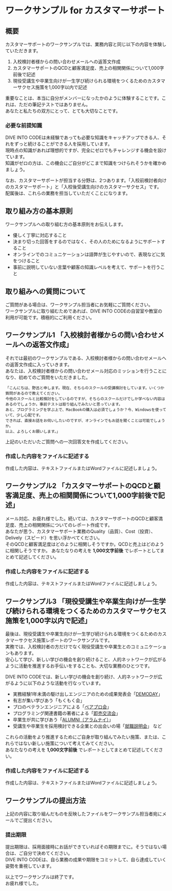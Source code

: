 # ワークサンプル for カスタマーサポート

## 概要

カスタマーサポートのワークサンプルでは、業務内容と同じ以下の内容を体験していただきます。  

1. 入校検討者様からの問い合わせメールへの返答文作成
2. カスタマーサポートのQCDと顧客満足度、売上の相関関係について1,000字前後で記述
3. 現役受講生や卒業生向けが一生学び続けられる環境をつくるためのカスタマーサクセス施策を1,000字以内で記述

重要なことは、本当に自分がメンバーになったかのように体験することです。これは、ただの筆記テストではありません。  
あなたと私たちの双方にとって、とても大切なことです。  


### 必要な前提知識

DIVE INTO CODEは未経験であっても必要な知識をキャッチアップできる人、それをずっと続けることができる人を採用しています。  
現時点の知識があれば理想的ですが、完全にゼロでもチャレンジする機会を設けています。  
知識がゼロの方は、この機会にご自分がどこまで知識をつけられそうかを確かめましょう。  

なお、カスタマーサポートが担当する分野は、2つあります。「入校前検討者向けのカスタマーサポート」と「入校後受講生向けのカスタマーサクセス」です。  
配属後は、これらの業務を担当していただくことになります。  


## 取り組み方の基本原則

ワークサンプルへの取り組む方の基本原則をお伝えします。  

- 優しく丁寧に対応すること
- 決まり切った回答をするのではなく、その人のためになるようにサポートすること
- オンラインでのコミュニケーションは語弊が生じやすいので、表現などに気をつけること
- 事前に説明していない言葉や顧客の知識レベルを考えて、サポートを行うこと

## 取り組みへの質問について

ご質問がある場合は、ワークサンプル担当者にお気軽にご質問ください。  
ワークサンプルに取り組むためであれば、DIVE INTO CODEの自習室や教室の利用が可能です。積極的にご利用ください。  

## ワークサンプル1 「入校検討者様からの問い合わせメールへの返答文作成」

それでは最初のワークサンプルである、入校検討者様からの問い合わせメールへの返答文作成に入っていきます。  
あなたは、入校検討者様からの問い合わせメール対応のミッションを行うことになり、初めてのご質問をいただきました。  

```
「こんにちは、野呂と申します。現在、そちらのスクールの受講検討をしています。いくつか質問があるので教えてください。
今他のスクールと比較検討をしているのですが、そちらのスクールだけでしか学べない内容はあるのでしょうか。事前テストは取り組んでみたいと思っています。
あと、プログラミングを学ぶ上で、MacBookの購入は必須でしょうか？今、Windowsを使っていて、少し心配です。
できれば、直接お話をお伺いしたいのですが、オンラインでもお話を聞くことは可能でしょうか。
以上、よろしくお願いします。」
```

上記のいただいたご質問への一次回答文を作成してください。  

### 作成した内容をファイルに記述する

作成した内容は、テキストファイルまたはWordファイルに記述しましょう。  


## ワークサンプル2 「カスタマーサポートのQCDと顧客満足度、売上の相関関係について1,000字前後で記述」

メール対応、お疲れ様でした。続いては、カスタマーサポートのQCDと顧客満足度、売上の相関関係についてのレポート作成です。  
あなたが思う、カスタマーサポート業務のQuality（品質）、Cost（投資）、Delively（スピード）を思い浮かべてください。  
そのQCDと顧客満足度はどのように相関しそうですか。QCDと売上はどのように相関しそうですか。
あなたなりの考えを **1,000文字前後** でレポートとしてまとめて記述してください。

### 作成した内容をファイルに記述する

作成した内容は、テキストファイルまたはWordファイルに記述しましょう。  


## ワークサンプル3 「現役受講生や卒業生向けが一生学び続けられる環境をつくるためのカスタマーサクセス施策を1,000字以内で記述」

最後は、現役受講生や卒業生向けが一生学び続けられる環境をつくるためのカスタマーサクセス施策レポートのワークサンプルです。  
実務では、入校検討者の方だけでなく現役受講生や卒業生とのコミュニケーションもあります。  
安心して学び、新しい学びの機会を創り続けること、人的ネットワークが広がるように活動を推進するお手伝いをすることも、大切な業務のひとつです。  

DIVE INTO CODEでは、新しい学びの機会を創り続け、人的ネットワークが広がるように以下のような活動を行なっています。

- 実務経験1年未満の駆け出しエンジニアのための成果発表会「[DEMODAY](https://diveintocode.jp/demoday)」
- 有志が集い学びあう「もくもく会」
- プロのベテランエンジニアによる「[ペアプロ会](https://diveintocode.jp/blogs/Community/PairProgrammingPractice)」
- プログラミング関連書籍の著者による「[即売交流会](https://diveintocode.jp/blogs/DIVEINTOCODE/GenbaRails)」
- 卒業生が共に学びあう「[ALUMNI（アラムナイ）](https://diveintocode.doorkeeper.jp/events/86476)」
- 受講生や卒業生を採用検討できる企業との出会いの場「[就職説明会](https://diveintocode.jp/blogs/JobHunting/FindingEmployment20190129)」
など

これらの活動をより推進するためにご自身が取り組んでみたい施策、または、これらではない新しい施策について考えてみてください。  
あなたなりの考えを **1,000文字前後** でレポートとしてまとめて記述してください。


### 作成した内容をファイルに記述する

作成した内容は、テキストファイルまたはWordファイルに記述しましょう。  


## ワークサンプルの提出方法

上記の内容に取り組んだものを反映したファイルをワークサンプル担当者宛にメールでご提出ください。  

  
### 提出期限

提出期限は、採用面接時にお話ができていればその期限までに。そうではない場合は、ご自分で決めてください。  
DIVE INTO CODEは、自ら業務の成果や期限をコミットして、自ら達成していく姿勢を重視しています。  

以上でワークサンプルは終了です。  
お疲れ様でした。
